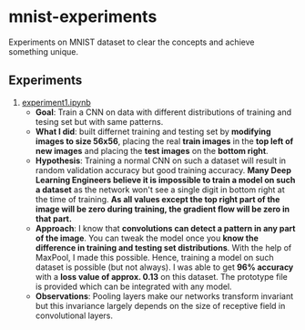 # mnist-experiments
Experiments on MNIST dataset to clear the concepts and achieve something unique.

## Experiments
1. [experiment1.ipynb](https://github.com/ParikhKadam/mnist-experiments/blob/master/experiment1.ipynb)
   - **Goal**: Train a CNN on data with different distributions of training and tesing set but with same patterns.
   - **What I did**: built differnet training and testing set by **modifying images to size 56x56**, placing the real **train images** in the **top left of new images** and placing the **test images** on the **bottom right**.
   - **Hypothesis**: Training a normal CNN on such a dataset will result in random validation accuracy but good training accuracy. **Many Deep Learning Engineers believe it is impossible to train a model on such a dataset** as the network won't see a single digit in bottom right at the time of training. **As all values except the top right part of the image will be zero during training, the gradient flow will be zero in that part.**
   - **Approach**: I know that **convolutions can detect a pattern in any part of the image**. You can tweak the model once you **know the difference in training and testing set distributions**. With the help of MaxPool, I made this possible. Hence, training a model on such dataset is possible (but not always). I was able to get **96% accuracy** with a **loss value of approx. 0.13** on this dataset. The prototype file is provided which can be integrated with any model.
   - **Observations**: Pooling layers make our networks transform invariant but this invariance largely depends on the size of receptive field in convolutional layers.
